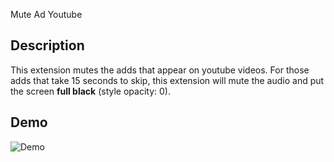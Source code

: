 Mute Ad Youtube

## Description

This extension mutes the adds that appear on youtube videos. For those adds that take 15 seconds to skip, this extension will mute the audio and put the screen **full black** (style opacity: 0).

## Demo

![Demo](demo.gif)